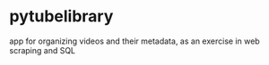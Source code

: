 # pytubelibrary
app for organizing videos and their metadata, as an exercise in web scraping and SQL
